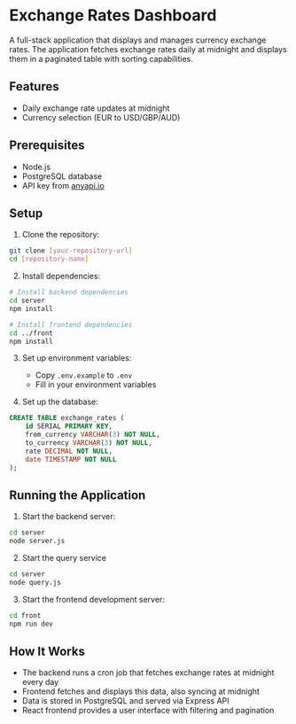 # Exchange Rates Dashboard

A full-stack application that displays and manages currency exchange rates. The application fetches exchange rates daily at midnight and displays them in a paginated table with sorting capabilities.

## Features

- Daily exchange rate updates at midnight
- Currency selection (EUR to USD/GBP/AUD)

## Prerequisites

- Node.js
- PostgreSQL database
- API key from [anyapi.io](https://anyapi.io)

## Setup

1. Clone the repository:
```bash
git clone [your-repository-url]
cd [repository-name]
```

2. Install dependencies:
```bash
# Install backend dependencies
cd server
npm install

# Install frontend dependencies
cd ../front
npm install
```

3. Set up environment variables:
   - Copy `.env.example` to `.env`
   - Fill in your environment variables

4. Set up the database:
```sql
CREATE TABLE exchange_rates (
    id SERIAL PRIMARY KEY,
    from_currency VARCHAR(3) NOT NULL,
    to_currency VARCHAR(3) NOT NULL,
    rate DECIMAL NOT NULL,
    date TIMESTAMP NOT NULL
);
```
## Running the Application

1. Start the backend server:
```bash
cd server
node server.js
```

2. Start the query service
```bash
cd server
node query.js
```

3. Start the frontend development server:
```bash
cd front
npm run dev
```
## How It Works

- The backend runs a cron job that fetches exchange rates at midnight every day
- Frontend fetches and displays this data, also syncing at midnight
- Data is stored in PostgreSQL and served via Express API
- React frontend provides a user interface with filtering and pagination
